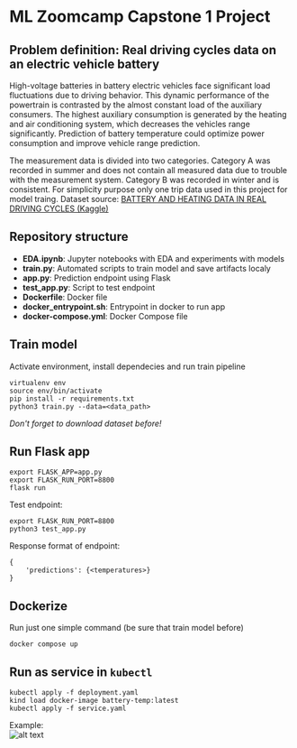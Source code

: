 # ML Zoomcamp Capstone 1 Project

## Problem definition: Real driving cycles data on an electric vehicle battery
High-voltage batteries in battery electric vehicles face significant load fluctuations due to driving behavior. This dynamic performance of the powertrain is contrasted by the almost constant load of the auxiliary consumers. The highest auxiliary consumption is generated by the heating and air conditioning system, which decreases the vehicles range significantly. Prediction of battery temperature could optimize power consumption and improve vehicle range prediction.

The measurement data is divided into two categories. Category A was recorded in summer and does not contain all measured data due to trouble with the measurement system. Category B was recorded in winter and is consistent. For simplicity purpose only one trip data used in this project for model traing.
Dataset source: [BATTERY AND HEATING DATA IN REAL DRIVING CYCLES (Kaggle)](https://www.kaggle.com/datasets/atechnohazard/battery-and-heating-data-in-real-driving-cycles)


## Repository structure
- **EDA.ipynb**: Jupyter notebooks with EDA and experiments with models
- **train.py**: Automated scripts to train model and save artifacts localy
- **app.py**: Prediction endpoint using Flask
- **test_app.py**: Script to test endpoint
- **Dockerfile**: Docker file
- **docker_entrypoint.sh**: Entrypoint in docker to run app
- **docker-compose.yml**: Docker Compose file


## Train model
Activate environment, install dependecies and run train pipeline

    virtualenv env
    source env/bin/activate
    pip install -r requirements.txt
    python3 train.py --data=<data_path>

_Don't forget to download dataset before!_

## Run Flask app

    export FLASK_APP=app.py
    export FLASK_RUN_PORT=8800
    flask run

Test endpoint:

    export FLASK_RUN_PORT=8800
    python3 test_app.py

Response format of endpoint:

    {
        'predictions': {<temperatures>}
    }


## Dockerize
Run just one simple command (be sure that train model before)

    docker compose up

## Run as service in `kubectl`

    kubectl apply -f deployment.yaml
    kind load docker-image battery-temp:latest
    kubectl apply -f service.yaml

Example:  
![alt text](https://i.ibb.co/Q9Y84dp/Screenshot-2022-12-22-023002.png)
